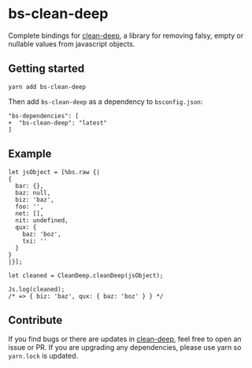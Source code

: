 # bs-clean-deep

Complete bindings for [clean-deep](https://github.com/nunofgs/clean-deep), a library for removing falsy, empty or nullable values from javascript objects.

## Getting started

```
yarn add bs-clean-deep
```

Then add `bs-clean-deep` as a dependency to `bsconfig.json`:

```git
"bs-dependencies": [
+  "bs-clean-deep": "latest"
]
```

## Example

```reason
let jsObject = [%bs.raw {|
{
  bar: {},
  baz: null,
  biz: 'baz',
  foo: '',
  net: [],
  nit: undefined,
  qux: {
    baz: 'boz',
    txi: ''
  }
}
|}];

let cleaned = CleanDeep.cleanDeep(jsObject);

Js.log(cleaned);
/* => { biz: 'baz', qux: { baz: 'boz' } } */
```

## Contribute

If you find bugs or there are updates in [clean-deep](https://github.com/nunofgs/clean-deep), feel free to open an issue or PR. If you are upgrading any dependencies, please use yarn so `yarn.lock` is updated.
